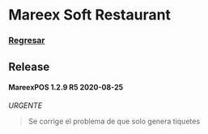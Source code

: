 # Mareex Soft Restaurant 

### [Regresar](https://jarscr.github.io/mareex/home#release)

## Release

#### MareexPOS 1.2.9 R5 2020-08-25
*URGENTE*
> Se corrige el problema de que solo genera tiquetes





